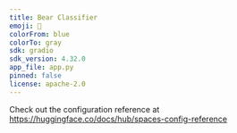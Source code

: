 ```yaml
---
title: Bear Classifier
emoji: 👀
colorFrom: blue
colorTo: gray
sdk: gradio
sdk_version: 4.32.0
app_file: app.py
pinned: false
license: apache-2.0
---
```


Check out the configuration reference at https://huggingface.co/docs/hub/spaces-config-reference
